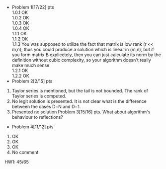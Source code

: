* Problem 1[17/22] pts \
1.0.1 OK \
1.0.2 OK \
1.0.3 OK \
1.0.4 OK \
1.1.1 OK \
1.1.2 OK \
1.1.3 You was supposed to utilize the fact that matrix is low rank (r << m,n), thus you could produce a solution which is linear in (m,n), but if you form matrix B explicetely, then you can just calculate its norm by the definition without cubic complexity, so your algorithm doesn't really make much sense \
1.2.1 OK \
1.2.2 OK 
* Problem 2[2/15] pts 
1. Taylor series is mentioned, but the tail is not bounded. The rank of Taylor series is computed. 
2. No legit solution is presented. It is not clear what is the difference between the cases D=N and D=1. 
3. Presented no solution 
Problem 3[15/16] pts. What about algorithm's behaviour to reflections? 
* Problem 4[11/12] pts 
1. OK 
2. OK 
3. OK 
4. No comment

HW1: 45/65
